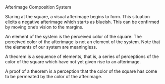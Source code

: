 
 
Afterimage Composition System

Staring at the square, a visual afterimage begins to form. This situation elicits a negative afterimage which starts as blueish. This can be confirmed by moving one’s vision to the margins.  

An element of the system is the perceived color of the square. The perceived color of the afterimage is not an element of the system. 
Note that the elements of our system are meaningless. 

A theorem is a sequence of elements, that is, a series of perceptions of the color of the square which have not yet given rise to an afterimage. 

A proof of a theorem is a perception that the color of the square has come to be permeated by the color of the afterimage.



